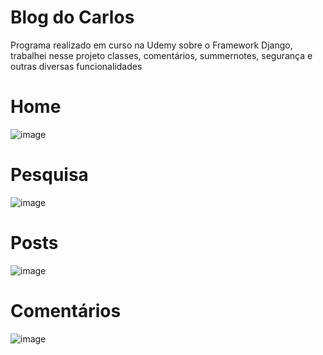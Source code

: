 # Blog do Carlos

Programa realizado em curso na Udemy sobre o Framework Django, trabalhei nesse projeto classes, comentários, summernotes, segurança e outras diversas funcionalidades

# Home

![image](https://user-images.githubusercontent.com/94979678/199371644-371f2b69-5cdd-4170-a836-7af3e62b2869.png)

# Pesquisa

![image](https://user-images.githubusercontent.com/94979678/199249107-d453c27f-b305-4fdd-91dc-1e2dcfa4b745.png)


# Posts

![image](https://user-images.githubusercontent.com/94979678/199248683-b13340cc-06ce-4391-a0ae-e9633fbd83fb.png)

# Comentários

![image](https://user-images.githubusercontent.com/94979678/199371554-b609cd15-1206-4c49-9cdd-b00d13bcff76.png)
